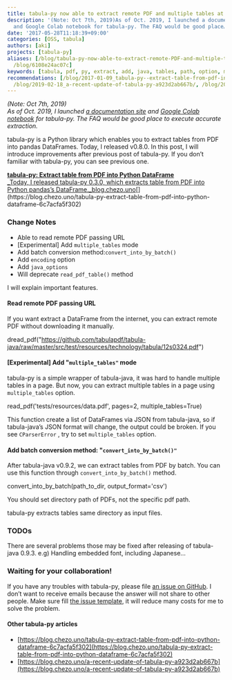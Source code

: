 ```yaml
---
title: tabula-py now able to extract remote PDF and multiple tables at once
description: '(Note: Oct 7th, 2019)As of Oct. 2019, I launched a documentation site
  and Google Colab notebook for tabula-py. The FAQ would be good place…'
date: '2017-05-28T11:18:39+09:00'
categories: [OSS, tabula]
authors: [aki]
projects: [tabula-py]
aliases: [/blog/tabula-py-now-able-to-extract-remote-PDF-and-multiple-tables-at-once-6108e24ac07c,
  /blog/6108e24ac07c]
keywords: [tabula, pdf, py, extract, add, java, tables, path, option, method]
recommendations: [/blog/2017-01-09_tabula-py--extract-table-from-pdf-into-python-dataframe-6c7acfa5f302/,
  /blog/2019-02-18_a-recent-update-of-tabula-py-a923d2ab667b/, /blog/2018-04-17_use-markdown-document-on-brand-new-pypi-9723024f09c2/]
---
```


_(Note: Oct 7th, 2019)  
As of Oct. 2019, I launched_ [_a documentation site_](https://tabula-py.readthedocs.io/en/latest/) _and_ [_Google Colab notebook_](https://colab.research.google.com/github/chezou/tabula-py/blob/master/examples/tabula_example.ipynb) _for tabula-py. The FAQ would be good place to execute accurate extraction._

tabula-py is a Python library which enables you to extract tables from PDF into pandas DataFrames. Today, I released v0.8.0. In this post, I will introduce improvements after previous post of tabula-py. If you don’t familiar with tabula-py, you can see previous one.

[**tabula-py: Extract table from PDF into Python DataFrame**  
_Today, I released tabula-py 0.3.0, which extracts table from PDF into Python pandas’s DataFrame._blog.chezo.uno](https://blog.chezo.uno/tabula-py-extract-table-from-pdf-into-python-dataframe-6c7acfa5f302 "https://blog.chezo.uno/tabula-py-extract-table-from-pdf-into-python-dataframe-6c7acfa5f302")[](https://blog.chezo.uno/tabula-py-extract-table-from-pdf-into-python-dataframe-6c7acfa5f302)

### Change Notes

*   Able to read remote PDF passing URL
*   \[Experimental\] Add `multiple_tables` mode
*   Add batch conversion method:`convert_into_by_batch()`
*   Add `encoding` option
*   Add `java_options`
*   Will deprecate `read_pdf_table()` method

I will explain important features.

#### Read remote PDF passing URL

If you want extract a DataFrame from the internet, you can extract remote PDF without downloading it manually.

dread\_pdf("https://github.com/tabulapdf/tabula-java/raw/master/src/test/resources/technology/tabula/12s0324.pdf")

#### \[Experimental\] Add "`multiple_tables"` mode

tabula-py is a simple wrapper of tabula-java, it was hard to handle multiple tables in a page. But now, you can extract multiple tables in a page using `multiple_tables` option.

read\_pdf('tests/resources/data.pdf', pages=2, multiple\_tables=True)

This function create a list of DataFrames via JSON from tabula-java, so if tabula-java’s JSON format will change, the output could be broken. If you see `CParserError` , try to set `multiple_tables` option.

#### Add batch conversion method: "`convert_into_by_batch()"`

After tabula-java v0.9.2, we can extract tables from PDF by batch. You can use this function through `convert_into_by_batch()` method.

convert\_into\_by\_batch(path\_to\_dir, output\_format='csv')

You should set directory path of PDFs, not the specific pdf path.

tabula-py extracts tables same directory as input files.

### TODOs

There are several problems those may be fixed after releasing of tabula-java 0.9.3. e.g) Handling embedded font, including Japanese…

### Waiting for your collaboration!

If you have any troubles with tabula-py, please file [an issue on GitHub](https://github.com/chezou/tabula-py/issues). I don’t want to receive emails because the answer will not share to other people. Make sure fill [the issue template](https://github.com/chezou/tabula-py/blob/master/.github/ISSUE_TEMPLATE.md), it will reduce many costs for me to solve the problem.

#### Other tabula-py articles

*   [https://blog.chezo.uno/tabula-py-extract-table-from-pdf-into-python-dataframe-6c7acfa5f302](https://blog.chezo.uno/tabula-py-extract-table-from-pdf-into-python-dataframe-6c7acfa5f302)
*   [https://blog.chezo.uno/a-recent-update-of-tabula-py-a923d2ab667b](https://blog.chezo.uno/a-recent-update-of-tabula-py-a923d2ab667b)
